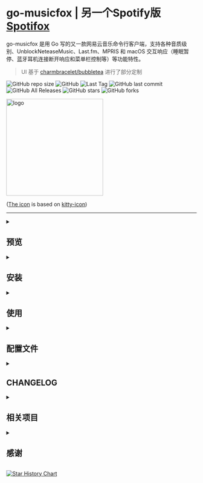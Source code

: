 # go-musicfox | **另一个Spotify版 [Spotifox](https://github.com/go-musicfox/spotifox)**

go-musicfox 是用 Go 写的又一款网易云音乐命令行客户端，支持各种音质级别、UnblockNeteaseMusic、Last.fm、MPRIS 和 macOS 交互响应（睡眠暂停、蓝牙耳机连接断开响应和菜单栏控制等）等功能特性。

> UI 基于 [charmbracelet/bubbletea](https://github.com/charmbracelet/bubbletea) 进行了部分定制

![GitHub repo size](https://img.shields.io/github/repo-size/go-musicfox/go-musicfox) ![GitHub](https://img.shields.io/github/license/go-musicfox/go-musicfox) ![Last Tag](https://badgen.net/github/tag/go-musicfox/go-musicfox) ![GitHub last commit](https://badgen.net/github/last-commit/go-musicfox/go-musicfox) ![GitHub All Releases](https://img.shields.io/github/downloads/go-musicfox/go-musicfox/total) ![GitHub stars](https://img.shields.io/github/stars/go-musicfox/go-musicfox?style=social) ![GitHub forks](https://img.shields.io/github/forks/go-musicfox/go-musicfox?style=social)

<p><img src="previews/logo.png" alt="logo" width="256"/></p>

([The icon](https://github.com/go-musicfox/go-musicfox-icon) is based on [kitty-icon](https://github.com/DinkDonk/kitty-icon))

------------------------------
<details>
<summary>

## 预览
</summary>

#### 1. 启动

![启动界面](previews/boot.png)

#### 2. 主界面

![主界面](previews/main.png)

#### 3. 通知

![通知](previews/notify.png)

#### 4. 登录

![登录界面](previews/login.png)

#### 5. 搜索

![搜索界面](previews/search.png)

#### 6. Last.fm 授权

![lastfm](previews/lastfm.png)

#### 7. macOS NowPlaying

![NowPlaying](previews/nowplaying.png)

#### 8. UnblockNeteaseMusic

![UNM](previews/unm.png)

#### 9. macOS 歌词显示

![LyricsX](previews/lyricsX.gif)

> [!IMPORTANT]
> 需要满足以下条件：
> 1. go-musicfox >= v3.7.7
> 2. 下载和安装 [LyricsX 的 go-musicfox 的 fork 版本](https://github.com/go-musicfox/LyricsX/releases/latest)
> 3. 在 LyricsX 设置中，打开`使用系统正在播放的应用`

</details>
<details>
<summary>

## 安装
</summary>

<details>
<summary>

### macOS
</summary>

#### 1. 通过 Homebrew 安装

```sh
$ brew install anhoder/go-musicfox/go-musicfox  // 指定 --head 使用master代码编译安装
```

如果你之前安装过 musicfox，需要使用下列命令重新链接:

```sh
$ brew unlink musicfox && brew link --overwrite go-musicfox
```

#### 2. 直接下载

在 [Release](https://github.com/go-musicfox/go-musicfox/releases/latest) 下载 macOS 的可执行文件。

</details>

<details>
<summary>

### Linux
</summary>

#### 1. 使用发行版软件包（推荐）

<details>
<summary>

##### Arch Linux
</summary>

###### 从 [AUR](https://aur.archlinux.org/) 安装

```sh
$ paru -S go-musicfox # 下载源代码编译安装
$ paru -S go-musicfox-bin # 下载安装预编译好的二进制
```

###### 从 `archlinuxcn` 安装

首先[添加 archlinuxcn 仓库到系统](https://www.archlinuxcn.org/archlinux-cn-repo-and-mirror/)。

```sh
# pacman -S go-musicfox
```
</details>

<details>
<summary>

##### Fedora Linux
</summary>

###### 从 [Copr](https://copr.fedorainfracloud.org/coprs/poesty/go-musicfox/) 安装。

```sh
$ sudo dnf copr enable poesty/go-musicfox
$ sudo dnf install go-musicfox
```

</details>

<details>
<summary>

##### Debian系发行版（Ubuntu、Deepin、UOS等）
</summary>

###### 从 [星火商店](https://spark-app.store/) 安装。

```sh
$ sudo aptss install go-musicfox  //二进制包部署，同步较慢
$ sudo aptss install go-musicfox-git  //从源码编译，请保持网络通畅
```

</details>

<details>
<summary>

##### Gentoo Linux
</summary>

###### 从 [gentoo-zh Overlay](https://github.com/microcai/gentoo-zh) 安装

```sh
$ eselect repository enable gentoo-zh
$ emerge --sync
$ emerge -a media-sound/go-musicfox
```

</details>

<details>
<summary>

##### NixOS
</summary>

<details>
<summary>
1. flake support
</summary>
下面是一个在nixos配置中使用它的例子

```nix
{
  description = "My configuration";

  inputs = {
    nixpkgs.url = "github:NixOS/nixpkgs/nixos-unstable";
    go-musicfox.url = "github:go-musicfox/go-musicfox";
  };

  outputs = { nixpkgs, go-musicfox, ... }:
    {
      nixosConfigurations = {
        hostname = nixpkgs.lib.nixosSystem
          {
            system = "x86_64-linux";
            modules = [
              {
                nixpkgs.overlays = [ go-musicfox.overlays.default ];
                environment.systemPackages = with pkgs;[
                  go-musicfox
                ];
              }
            ];
          };
      };
    };
}
```

临时运行:

```sh
$ nix run github:go-musicfox/go-musicfox
```

</details>
<details>
<summary>
2. 配置 configuration.nix 或使用 Home Manager（推荐）
</summary>

```nix
# configuration.nix
environment.systemPackages = [
  pkgs.go-musicfox
];

# home manager
home.packages = [
  pkgs.go-musicfox
];
```

</details>
<details>
<summary>
3. 从 <a href="https://search.nixos.org/packages?channel=unstable&show=go-musicfox&from=0&size=50&sort=relevance&type=packages&query=go-musicfox">Nixpkgs </a>安装
</summary>
安装到本地 profile：

```sh
$ nix-env -iA nixos.go-musicfox
```

临时安装：

```sh
$ nix-shell -p go-musicfox
```
</details>

</details>

<details>
<summary>

##### Void Linux
</summary>

从 [void-packages-zh](https://github.com/voidlinux-zh-association/void-packages-zh#readme) 安装。

</details>

<details>
<summary>

##### Termux(Android)
</summary>

```sh
$ apt install go-musicfox
```
> 如果遇到卡顿，请切换到mpd播放引擎
</details>

#### 2. 通过 Homebrew 安装

```sh
$ brew install anhoder/go-musicfox/go-musicfox  // 指定 --head 使用master代码编译安装
```

如果你之前安装过 musicfox，需要使用下列命令重新链接:

```sh
$ brew unlink musicfox && brew link --overwrite go-musicfox
```

#### 3. 通过 Flatpak 安装

<a href='https://flathub.org/apps/io.github.go_musicfox.go-musicfox'>
    <img width='120' alt='Download on Flathub' src='https://flathub.org/api/badge?locale=zh-Hans'/>
</a>

#### 4. 直接下载

在 [Release](https://github.com/go-musicfox/go-musicfox/releases/latest) 下载 Linux 的可执行文件。

</details>

<details>
<summary>

### Windows
</summary>

#### 1. 通过 scoop 安装

```sh
scoop bucket add go-musicfox https://github.com/go-musicfox/go-musicfox.git

scoop install go-musicfox
```

#### 2. 直接下载

在 [Release](https://github.com/go-musicfox/go-musicfox/releases/latest) 下载 Windows 的可执行文件。

</details>

<details>
<summary>

### 手动编译
</summary>

注：需要 Go v1.22 及以上版本

前往 [下载 Go ](https://go.dev/dl/)页面选择适合你的 Go 安装包体。

#### 在 Linux 上编译

Linux 需要 `libFLAC-dev` 开发套件

请根据你的发行版，选择适合你的安装命令：

* APT (Debian, Ubuntu)

```sh
$ sudo apt install software-properties-common build-essential
$ sudo add-apt-repository ppa:longsleep/golang-backports //ubuntu默认go语言版本为1.18，需要更新到1.21
$ sudo apt install libflac-dev libasound2-dev golang-go
```

* pacman (Arch)

```sh
$ sudo pacman -S flac
```

* DNF (Fedora)

```sh
$ sudo dnf install flac-devel
```

其他发行版请根据相应文档寻找 `libflac-dev` 开发套件安装说明。

#### 开始编译

```sh
$ git clone https://github.com/go-musicfox/go-musicfox
$ go mod download
$ make # 编译到 bin 目录下
$ make install # 安装到 $GOPATH/bin下
```

</details>
</details>
<details>
<summary>

## 使用
</summary>

```sh
$ musicfox
```

<details>
<summary>

### 注意事项
</summary>

- **请务必使用等宽字体，或将配置项 `doubleColumn` 设为 `false`，否则双列显示排版可能会混乱**
- **如果在使用时出现莫名奇妙的光标移动、切歌或暂停等现象，请将配置项 `enableMouseEvent` 设置为 `false`**
- **本应用不对 macOS 原生终端和 Windows 的命令提示符（CMD）做兼容处理（[#99](https://github.com/go-musicfox/go-musicfox/issues/99)）**
  > macOS 用户推荐使用 [iTerm2](https://iterm2.com/) 或 [Kitty](https://sw.kovidgoyal.net/kitty/)
  >
  > Linux 用户推荐使用 [Kitty](https://sw.kovidgoyal.net/kitty/)
  >
  > Windows 用户推荐使用 [Windows Terminal](https://apps.microsoft.com/store/detail/windows-terminal/9N0DX20HK701)，使用体验更佳
- 如果在执行文件时遇到以下错误，说明你的操作系统内不包含 `libFLAC.so.8`：
  ```
  ./musicfox: error while loading shared libraries: libFLAC.so.8: cannot open shared object file: No such file or directory
  ```
  例如 Ubuntu 23.10 及它的衍生版系列，`libFLAC.so.12` 已经将 `libFLAC.so.8` 替换。

  遇到这种问题，你可以：
  * 找到已安装的新版 `libFLAC.so`，将其软链为`libFLAC.so.8`: `ln -s /xxx/libFLAC.so /xxx/libFLAC.so.8` （**推荐**）
  * 自行安装 `libflac8` （不推荐）
  * 参照[手动编译](#手动编译)一节自行编译。

  > 这里之所以使用 FLAC8，主要是为了兼容大部分系统，因为FLAC是向前兼容的（也就是说 `≥ 8` 的FLAC都可以使用）
- wsl 环境下使用 beep 须安装 `libasound2-plugins`，见 [issues](https://github.com/microsoft/wslg/issues/864)

</details>
<details>
<summary>

### 快捷键
</summary>

#### 应用内快捷键

##### 不可自定义操作 (内置)

这些是程序核心框架提供的基础操作，其快捷键通常**无法**通过配置文件修改。

| 配置标识符        | 操作说明        | 默认按键                                      |
| :---------------- | :-------------- | :-------------------------------------------- |
| `rerender`        | 重新渲染UI      | `r`, `R`                                      |
| `moveLeft`        | 左              | `h`, `H`, `Left`                              |
| `moveRight`       | 右              | `l`, `L`, `Right`                             |
| `moveUp`          | 上              | `k`, `K`, `Up`                                |
| `moveDown`        | 下              | `j`, `J`, `Down`                              |
| `moveToTop`       | 上移到顶部      | `g`                                           |
| `moveToBottom`    | 下移到底部      | `G`                                           |
| `enter`           | 进入            | `n`, `N`, `Enter`                             |
| `goBack`          | 返回上一级      | `b`, `B`, `Esc`                               |
| `search`          | 搜索当前列表    | `/`, `／`, `、`                             |
| `quit`            | 退出            | `q`, `Q`                                      |

##### 可自定义操作

你可以在配置文件的 `[keybindings]` 部分修改这些操作的快捷键。

| 配置标识符                          | 操作说明                      | 默认按键                                        |
| :---------------------------------- | :---------------------------- | :---------------------------------------------- |
| `help`                              | 帮助信息                      | `?`, `？`                                     |
| `pageUp`                            | 上一页                        | `Ctrl+u`, `PgUp`                                |
| `pageDown`                          | 下一页                        | `Ctrl+d`, `PgDown`                              |
| `playortoggle`                      | 播放/暂停                     | `Space`, ` `, `　`                           |
| `toggle`                            | 切换播放状态                  | *(无)*                                          |
| `previous`                          | 上一首                        | `[`, `【`                                     |
| `next`                              | 下一首                        | `]`, `】`                                     |
| `backwardOneSec`                    | 快退1秒                       | `x`                                             |
| `backwardFiveSec`                   | 快退5秒                       | `X`                                             |
| `forwardFiveSec`                    | 快进5秒                       | `v`                                             |
| `forwardTenSec`                     | 快进10秒                      | `V`                                             |
| `downVolume`                        | 减小音量                      | `-`, `−`, `ー`                                |
| `upVolume`                          | 加大音量                      | `=`, `＝`                                     |
| `switchPlayMode`                    | 切换播放模式                  | `p`                                             |
| `intelligence`                      | 心动模式                      | `P`                                             |
| `clearSongCache`                    | 清除音乐缓存                  | `u`, `U`                                        |
| `logout`                            | 注销并退出                    | `w`, `W`                                        |
| `curPlaylist`                       | 显示当前播放列表              | `c`, `C`                                        |
| `appendSongsToNext`                 | 添加为下一曲播放              | `e`                                             |
| `appendSongsAfterCurPlaylist`       | 添加到播放列表末尾            | `E`                                             |
| `delSongFromCurPlaylist`            | 从播放列表删除选中歌曲        | `\`, `、`                                     |
| `likePlayingSong`                   | 喜欢播放中歌曲                | `,`, `，`                                     |
| `dislikePlayingSong`                | 取消喜欢播放中歌曲            | `.`, `。`                                     |
| `trashPlayingSong`                  | 标记播放中歌曲为不喜欢        | `t`                                             |
| `addPlayingSongToUserPlaylist`      | 将播放中歌曲加入歌单          | `` ` ``                                         |
| `removePlayingSongFromUserPlaylist` | 将播放歌曲从歌单中删除        | `~`, `～`                                     |
| `downloadPlayingSong`               | 下载播放中歌曲                | `d`                                             |
| `downloadPlayingSongLrc`            | 下载当前播放音乐歌词          | `Ctrl+l`                                        |
| `openAlbumOfPlayingSong`            | 播放中歌曲的所属专辑          | `a`                                             |
| `openArtistOfPlayingSong`           | 播放中歌曲的所属歌手          | `s`                                             |
| `openPlayingSongInWeb`              | 网页打开播放中歌曲            | `o`                                             |
| `simiSongsOfPlayingSong`            | 与播放中歌曲相似的歌曲        | `f`                                             |
| `likeSelectedSong`                  | 喜欢选中歌曲                  | `<`, `〈`, `＜`, `《`, `«`                 |
| `dislikeSelectedSong`               | 取消喜欢选中歌曲              | `>`, `〉`, `＞`, `》`, `»`                 |
| `trashSelectedSong`                 | 标记选中歌曲为不喜欢          | `T`                                             |
| `addSelectedSongToUserPlaylist`     | 将选中歌曲加入歌单            | `Tab`                                           |
| `removeSelectedSongFromUserPlaylist`  | 将选中歌曲从歌单中删除        | `Shift+Tab`                                     |
| `downloadSelectedSong`              | 下载选中歌曲                  | `D`                                             |
| `openAlbumOfSelectedSong`           | 选中歌曲的所属专辑            | `A`                                             |
| `openArtistOfSelectedSong`          | 选中歌曲的所属歌手            | `S`                                             |
| `openSelectedItemInWeb`             | 网页打开选中歌曲/专辑...      | `O`                                             |
| `collectSelectedPlaylist`           | 收藏选中歌单                  | `;`, `:`, `：`, `；`                        |
| `discollectSelectedPlaylist`        | 取消收藏选中歌单              | `'`, `"`                                        |
| `simiSongsOfSelectedSong`           | 与选中歌曲相似的歌曲          | `F`                                             |

注意：
- 多个按键请以英文逗号`,`分隔，每个键无需引号（不支持）
- 非字符快捷键大小写不敏感，如 `shift+tab` 等同 `Shift+Tab`，但 `a` 与 `A` 不同
- 多次绑定同一个键的行为是未定义的，以程序最后读取的为准
- [不可自定义操作](#不可自定义操作-内置) 不可自定义且其使用的键也不可用于自定义


```ini
[main]
useDefaultKeyBindings=false
```

示例配置：
```ini
[main]
# 取消所有默认键绑定（须自定义键以确保正常使用）
useDefaultKeyBindings=false

[keybindings]
# 将“下一首”改为 Alt+N
next = alt+n

# 为“帮助”额外添加 Ctrl+H
help = ?,ctrl+h

# 取消“心动模式”的默认 P 键
intelligence =

# 将“显示当前播放列表”改为 Ctrl+P
curPlaylist = ctrl+p
```

#### 全局快捷键

默认不设置任何全局快捷键，如果需要请在配置文件中的`global_hotkey`下进行配置，例如：

```ini
[global_hotkey]
# 格式：键=功能 (https://github.com/go-musicfox/go-musicfox/blob/master/internal/ui/event_handler.go#L15)
ctrl+shift+space=toggle
```

> 因为Linux下开启全局快捷键需要安装比较多的依赖，可能你并不需要这个功能，所以Releases中的Linux二进制文件是不支持全局快捷键的
>
> 如果需要开启，请安装[依赖](https://github.com/go-vgo/robotgo#requirements)后手动进行编译:
>
> ```shell
> BUILD_TAGS=enable_global_hotkey make build
> ```

</details>
</details>
<details>
<summary>

## 配置文件
</summary>

配置文件路径为用户配置目录下的 `go-musicfox.ini` 文件，详细可参见[配置示例](./utils/filex/embed/go-musicfox.ini)。

> 用户配置目录路径：
>
> macOS：`$HOME/Library/Application Support/go-musicfox`
>
> Linux：`$XDG_CONFIG_HOME/go-musicfox` 或 `$HOME/.config/go-musicfox`
>
> Windows：`%AppData%\go-musicfox`
>
> 你可以通过设置 `MUSICFOX_ROOT` 环境变量来自定义用户配置的存储位置
>
> 旧版本的 go-musicfox 的默认用户配置目录为 `$HOME/.go-musicfox`（*nix）或 `%USERPROFILE%\.go-musicfox`（Windows），升级到新版本时将自动迁移到上述的新路径

</details>
<details>
<summary>

## CHANGELOG
</summary>

See [CHANGELOG.md](./CHANGELOG.md)

</details>
<details>
<summary>

## 相关项目
</summary>

1. [go-musicfox/bubbletea](https://github.com/go-musicfox/bubbletea)：基于 [bubbletea](https://github.com/charmbracelet/bubbletea) 进行部分定制
2. [go-musicfox/netease-music](https://github.com/go-musicfox/netease-music)：fork 自 [NeteaseCloudMusicApiWithGo](https://github.com/sirodeneko/NeteaseCloudMusicApiWithGo) ，在原项目的基础上去除 API 功能，只保留 service 和 util 作为一个独立的包，方便在其他 Go 项目中调用

</details>
<details>
<summary>

## 感谢
</summary>

感谢以下项目及其贡献者们（但不限于）：

* [bubbletea](https://github.com/charmbracelet/bubbletea)
* [beep](https://github.com/faiface/beep)
* [musicbox](https://github.com/darknessomi/musicbox)
* [NeteaseCloudMusicApi](https://github.com/Binaryify/NeteaseCloudMusicApi)
* [NeteaseCloudMusicApiWithGo](https://github.com/sirodeneko/NeteaseCloudMusicApiWithGo)
* [gcli](https://github.com/gookit/gcli)
* ...

感谢 [JetBrains Open Source](https://www.jetbrains.com/zh-cn/opensource/?from=archery) 为项目提供免费的 IDE 授权
[<img src="https://resources.jetbrains.com/storage/products/company/brand/logos/jb_beam.png" width="200"/>](https://www.jetbrains.com/opensource/)

</details>

[![Star History Chart](https://api.star-history.com/svg?repos=go-musicfox/go-musicfox&type=Date)](https://star-history.com/#go-musicfox/go-musicfox&Date)

